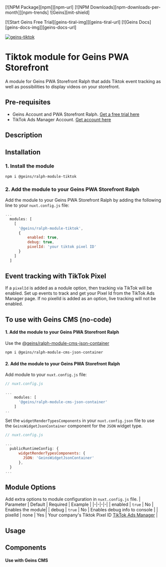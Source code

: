 [![NPM Package][npm]][npm-url]
[![NPM Downloads][npm-downloads-per-month]][npm-trends]
![Geins][mit-shield]

[![Start Geins Free Trial][geins-tiral-img]][geins-tiral-url] [![Geins Docs][geins-docs-img]][geins-docs-url]

[![geins-tiktok]()](https://www.geins.io)

# Tiktok module for Geins PWA Storefront

A module for Geins PWA Storefront Ralph that adds Tiktok event tracking as well as possibilities to display videos on your storefront.

## Pre-requisites

- Geins Account and PWA Storefront Ralph. [Get a free trial here](https://www.geins.io)
- TikTok Ads Manager Account. [Get account here](https://ads.tiktok.com/i18n/home)

## Description

## Installation

### 1. Install the module

```bash
npm i @geins/ralph-module-tiktok
```

### 2. Add the module to your Geins PWA Storefront Ralph

Add the module to your Geins PWA Storefront Ralph by adding the following line to your `nuxt.config.js` file:

```js
...
  modules: [
    [
      '@geins/ralph-module-tiktok',
      {
          enabled: true,
          debug: true,
          pixelId: 'your tiktok pixel ID'
      }
    ]
  ]
```
## Event tracking with TikTok Pixel

If a `pixelId` is added as a nodule option, then tracking via TikTok will be enabled. Set up events to track and get your Pixel Id from the TikTok Ads Manager page. If no pixelId is added as an option, live tracking will not be enabled.

## To use with Geins CMS (no-code)

#### 1. Add the module to your Geins PWA Storefront Ralph

Use the [@geins/ralph-module-cms-json-container](https://www.npmjs.com/package/@geins/ralph-module-cms-json-container)

```bash
npm i @geins/ralph-module-cms-json-container
```

#### 2. Add the module to your Geins PWA Storefront Ralph

Add module to your `nuxt.config.js` file:

```js
// nuxt.config.js

...
    modules: [
      '@geins/ralph-module-cms-json-container'
    ]
..
```

Set the `widgetRenderTypesComponents` in your `nuxt.config.json` file to use the `GeinsWidgetJsonContainer` component for the `JSON` widget type.

```js
// nuxt.config.js

...
  publicRuntimeConfig: {
      widgetRenderTypesComponents: {
        JSON: 'GeinsWidgetJsonContainer'
      },
  }
...
```

## Module Options

Add extra options to module configuration in `nuxt.config.js` file.
| Parameter | Default | Required | Example |
|-|-|-|-|
| enabled | `true` | No | Enables the module|
| debug | `true` | No | Enables debug info to console |
| pixelId | none | Yes | Your company's Tiktok Pixel ID [TikTok Ads Manager](https://ads.tiktok.com) |

## Usage

## Components

#### Use with Geins CMS
